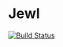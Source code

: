# Jewl

[![Build Status](https://github.com/alexcouch/Jewl.jl/actions/workflows/CI.yml/badge.svg?branch=main)](https://github.com/alexcouch/Jewl.jl/actions/workflows/CI.yml?query=branch%3Amain)
